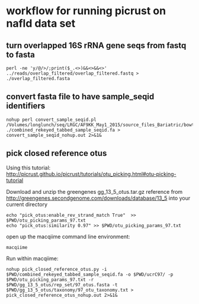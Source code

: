 # workflow for running picrust on nafld data set

## turn overlapped 16S rRNA gene seqs from fastq to fasta

```
perl -ne 'y/@/>/;print($_.<>)&&<>&&<>' ../reads/overlap_filtered/overlap_filtered.fastq > ./overlap_filtered.fasta
```

## convert fasta file to have sample_seqid identifiers

```
nohup perl convert_sample_seqid.pl /Volumes/longlunch/seq/LRGC/AF9KK_May1_2015/source_files_Bariatric/bowtie2/combined_rekeyed_tabbed.fa ./combined_rekeyed_tabbed_sample_seqid.fa > convert_sample_seqid_nohup.out 2>&1&
```

## pick closed reference otus

Using this tutorial: http://picrust.github.io/picrust/tutorials/otu_picking.html#otu-picking-tutorial

Download and unzip the greengenes gg_13_5_otus.tar.gz reference from http://greengenes.secondgenome.com/downloads/database/13_5 into your current directory

```
echo "pick_otus:enable_rev_strand_match True"  >> $PWD/otu_picking_params_97.txt
echo "pick_otus:similarity 0.97" >> $PWD/otu_picking_params_97.txt
```

open up the macqiime command line environment:

```
macqiime
```

Run within macqiime:

```
nohup pick_closed_reference_otus.py -i $PWD/combined_rekeyed_tabbed_sample_seqid.fa -o $PWD/ucrC97/ -p $PWD/otu_picking_params_97.txt -r $PWD/gg_13_5_otus/rep_set/97_otus.fasta -t $PWD/gg_13_5_otus/taxonomy/97_otu_taxonomy.txt > pick_closed_reference_otus_nohup.out 2>&1&
```


